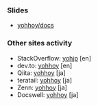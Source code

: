 ### Slides
- [yohhoy/docs](https://github.com/yohhoy/docs)


### Other sites activity

- StackOverflow: [yohjp](https://stackoverflow.com/users/684921/yohjp) [en]
- dev.to: [yohhoy](https://dev.to/yohhoy) [en]
- Qiita: [yohhoy](https://qiita.com/yohhoy) [ja]
- teratail: [yohhoy](https://teratail.com/users/yohhoy) [ja]
- Zenn: [yohhoy](https://zenn.dev/yohhoy) [ja]
- Docswell: [yohhoy](https://www.docswell.com/user/yohhoy) [ja]
